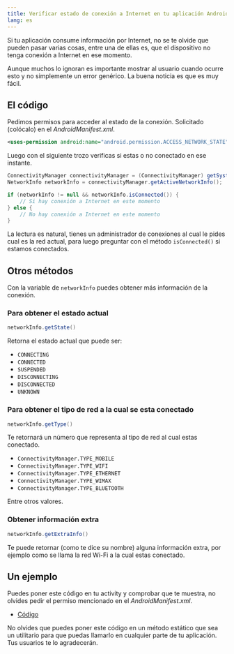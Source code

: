 ```yaml
---
title: Verificar estado de conexión a Internet en tu aplicación Android
lang: es
---
```


Si tu aplicación consume información por Internet, no se te olvide que pueden pasar varias cosas, entre una de ellas es, que el dispositivo no tenga conexión a Internet en ese momento.

Aunque muchos lo ignoran es importante mostrar al usuario cuando ocurre esto y no simplemente un error genérico. La buena noticia es que es muy fácil.

## El código
Pedimos permisos para acceder al estado de la conexión. Solicitado (colócalo) en el *AndroidManifest.xml*.

```xml
<uses-permission android:name="android.permission.ACCESS_NETWORK_STATE" />
```

Luego con el siguiente trozo verificas si estas o no conectado en ese instante.

```java
ConnectivityManager connectivityManager = (ConnectivityManager) getSystemService(Context.CONNECTIVITY_SERVICE);
NetworkInfo networkInfo = connectivityManager.getActiveNetworkInfo();

if (networkInfo != null && networkInfo.isConnected()) {
    // Si hay conexión a Internet en este momento
} else {
    // No hay conexión a Internet en este momento
}
```

La lectura es natural, tienes un administrador de conexiones al cual le pides cual es la red actual, para luego preguntar con el método `isConnected()` si estamos conectados.

## Otros métodos

Con la variable de `networkInfo` puedes obtener más información de la conexión.

### Para obtener el estado actual

```java
networkInfo.getState()
```

Retorna el estado actual que puede ser:

* `CONNECTING`
* `CONNECTED`
* `SUSPENDED`
* `DISCONNECTING`
* `DISCONNECTED`
* `UNKNOWN`

### Para obtener el tipo de red a la cual se esta conectado

```java
networkInfo.getType()
```

Te retornará un número que representa al tipo de red al cual estas conectado.

* `ConnectivityManager.TYPE_MOBILE`
* `ConnectivityManager.TYPE_WIFI`
* `ConnectivityManager.TYPE_ETHERNET`
* `ConnectivityManager.TYPE_WIMAX`
* `ConnectivityManager.TYPE_BLUETOOTH`

Entre otros valores.

### Obtener información extra

```java
networkInfo.getExtraInfo()
```

Te puede retornar (como te dice su nombre) alguna información extra, por ejemplo como se llama la red Wi-Fi a la cual estas conectado.

## Un ejemplo

Puedes poner este código en tu activity y comprobar que te muestra, no olvides pedir el permiso mencionado en el *AndroidManifest.xml*.

* [Código](https://gist.github.com/alvareztech/46b9e346477e3a224bbd54164cc2c166)

No olvides que puedes poner este código en un método estático que sea un utilitario para que puedas llamarlo en cualquier parte de tu aplicación. Tus usuarios te lo agradecerán.
